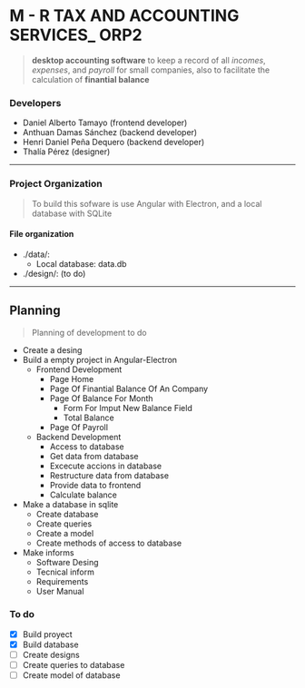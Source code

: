# M - R TAX AND ACCOUNTING SERVICES_ ORP2
> **desktop accounting software** to keep a record of all *incomes*, *expenses*, and *payroll* for small companies, also to facilitate the calculation of **finantial balance**

### Developers
* Daniel Alberto Tamayo (frontend developer)
* Anthuan Damas Sánchez (backend developer)
* Henri Daniel Peña Dequero (backend developer)
* Thalía Pérez (designer)

---
### Project Organization
> To build this sofware is use Angular with Electron, and a local database with SQLite
#### File organization 
* ./data/: 
    * Local database: data.db
* ./design/: (to do)

---
## Planning
> Planning of development to do  
* Create a desing
* Build a empty project in Angular-Electron
    * Frontend Development
        * Page Home
        * Page Of Finantial Balance Of An Company
        * Page Of Balance For Month    
            * Form For Imput New Balance Field
            * Total Balance
        * Page Of Payroll
    * Backend Development
        * Access to database
        * Get data from database
        * Excecute accions in database  
        * Restructure data from database
        * Provide data to frontend
        * Calculate balance
* Make a database in sqlite
    * Create database
    * Create queries
    * Create a model
    * Create methods of access to database
* Make informs
    * Software Desing
    * Tecnical inform
    * Requirements
    * User Manual

### To do
* [X] Build proyect
* [X] Build database
* [ ] Create designs
* [ ] Create queries to database
* [ ] Create model of database
